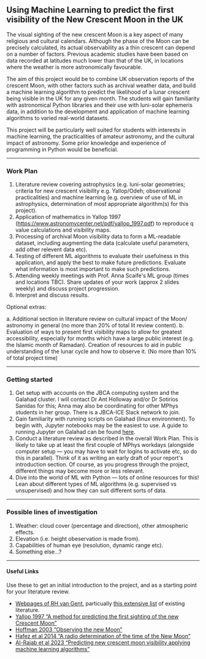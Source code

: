 ## Using Machine Learning to predict the first visibility of the New Crescent Moon in the UK

The visual sighting of the new crescent Moon is a key aspect of many religious and cultural calendars. Although the phase of the Moon can be precisely calculated, its actual observability as a thin crescent can depend on a number of factors. Previous academic studies have been based on data recorded at latitudes much lower than that of the UK, in locations where the weather is more astronomically favourable.

The aim of this project would be to combine UK observation reports of the crescent Moon, with other factors such as archival weather data, and build a machine learning algorithm to predict the likelihood of a lunar crescent being visible in the UK for any given month. The students will gain familiarity with astronomical Python libraries and their use with luni-solar ephemeris data, in addition to the development and application of machine learning algorithms to varied real-world datasets.

This project will be particularly well suited for students with interests in machine learning, the practicalities of amateur astronomy, and the cultural impact of astronomy. Some prior knowledge and experience of programming in Python would be beneficial.

---

### Work Plan

1. Literature review covering astrophysics (e.g. luni-solar geometries; criteria for new crescent visibility e.g. Yallop/Odeh; observational practicalities) and machine learning (e.g. overview of use of ML in astrophysics, determination of most appropriate algorithm(s) for this project). 
2. Application of mathematics in Yallop 1997 (https://www.astronomycenter.net/pdf/yallop_1997.pdf) to reproduce q value calculations and visibility maps. 
3. Processing of archival Moon visibility data to form a ML-readable dataset, including augmenting the data (calculate useful parameters, add other relevent data etc).
4. Testing of different ML algorithms to evaluate their usefulness in this application, and apply the best to make future predictions. Evaluate what information is most important to make such predictions. 
5. Attending weekly meetings with Prof. Anna Scaife's ML group (times and locations TBC). Share updates of your work (approx 2 slides weekly) and discuss project progression.
6. Interpret and discuss results.

Optional extras: 

a. Additional section in literature review on cultural impact of the Moon/ astronomy in general (no more than 20\% of total lit review content).
b. Evaluation of ways to present first visibility maps to allow for greatest accessibility, especially for months which have a large public interest (e.g. the Islamic month of Ramadan). Creation of resources to aid in public understanding of the lunar cycle and how to observe it. (No more than 10\% of total project time)

---

### Getting started 

1. Get setup with accounts on the JBCA computing system and the Galahad cluster. I will contact Dr Ant Holloway and/or Dr Sotirios Sanidas for this; Anna may also be coordinating for other MPhys students in her group. There is a JBCA-ICE Slack network to join. 
2. Gain familiarity with running scripts on Galahad (linux environment). To begin with, Jupyter notebooks may be the easiest to use. A guide to running Jupyter on Galahad can be found [here](https://github.com/zhaotingchen/galahad_guide/blob/main/jupyter_on_galahad.md). 
3. Conduct a literature review as described in the overall Work Plan. This is likely to take up at least the first couple of MPhys workdays (alongside computer setup — you may have to wait for logins to activate etc, so do this in parallel). Think of it as writing an early draft of your report's introduction section. Of course, as you progress through the project, different things may become more or less relevant.
4. Dive into the world of ML with Python — lots of online resources for this! Lean about different types of ML algorithms (e.g. supervised vs unsupervised) and how they can suit different sorts of data.

---

### Possible lines of investigation

1. Weather: cloud cover (percentage and direction), other atmospheric effects.
2. Elevation (i.e. height obeservation is made from).
3. Capabilities of human eye (resolution, dynamic range etc).
4. Something else...?

----

#### Useful Links

Use these to get an initial introduction to the project, and as a starting point for your literature review. 

* [Webpages of RH van Gent](https://webspace.science.uu.nl/~gent0113/islam/islam_lunvis.htm), particually [this extensive list](https://webspace.science.uu.nl/~gent0113/islam/islam_lunvis_references.htm) of existing literature. 
* [Yallop 1997 “A method for predicting the first sighting of the new Crescent Moon”](https://www.astronomycenter.net/pdf/yallop_1997.pdf)
* [Hoffman 2003 “Observing the new Moon”](https://academic.oup.com/mnras/article/340/3/1039/1746574)
* [Hafez et al 2014 “A radio determination of the time of the New Moon”](https://academic.oup.com/mnras/article/439/3/2271/1084163)
* [Al-Rajab et al 2023 “Predicting new crescent moon visibility applying machine learning algorithms”](https://www.nature.com/articles/s41598-023-32807-x)
